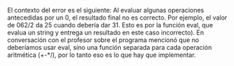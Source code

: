 El contexto del error es el siguiente: Al evaluar algunas operaciones antecedidas por un 0, el resultado final no es correcto. Por ejemplo, el valor de 062/2 
da 25 cuando debería dar 31. Esto es por la función eval, que evalua un string y entrega un resultado en este caso incorrecto). 
En conversación con el profesor sobre el programa mencionó que no deberíamos usar eval, sino una función separada para cada operación aritmética (+-*/), por
lo tanto eso es lo que hay que implementar. 

